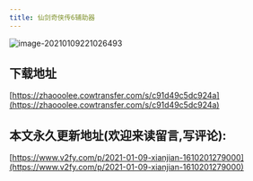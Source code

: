 ```yaml
---
title: 仙剑奇侠传6辅助器
---
```




![image-20210109221026493](https://www.v2fy.com/asset/0i/jikemiji/jikemiji-md/2021-01-09-xianjian-1610201279000.assets/image-20210109221026493.png)



## 下载地址



[https://zhaooolee.cowtransfer.com/s/c91d49c5dc924a](https://zhaooolee.cowtransfer.com/s/c91d49c5dc924a)







## 本文永久更新地址(欢迎来读留言,写评论):

[https://www.v2fy.com/p/2021-01-09-xianjian-1610201279000](https://www.v2fy.com/p/2021-01-09-xianjian-1610201279000)
